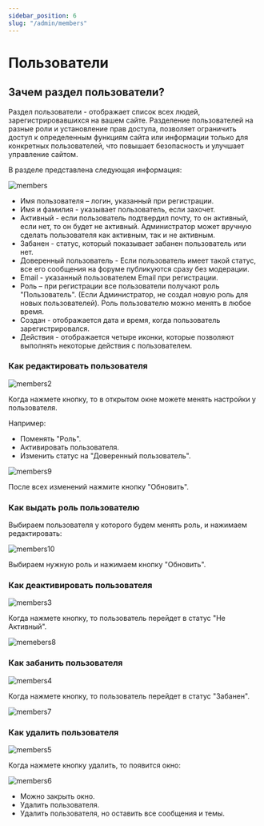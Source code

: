 ```yaml
---
sidebar_position: 6
slug: "/admin/members"
---
```


# Пользователи

## Зачем раздел пользователи?

Раздел пользователи - отображает список всех людей, зарегистрировавшихся на вашем сайте. Разделение пользователей на разные роли и установление прав доступа, позволяет ограничить доступ к определенным функциям сайта или информации только для конкретных пользователей, что повышает безопасность и улучшает управление сайтом.

В разделе представлена следующая информация:

![members](/img/members.png)

- Имя пользователя – логин, указанный при регистрации.
- Имя и фамилия - указывает пользователь, если захочет.
- Активный - если пользователь подтвердил почту, то он активный, если нет, то он будет не активный. Администратор может вручную сделать пользователя как активным, так и не активным.
- Забанен - статус, который показывает забанен пользователь или нет.
- Доверенный пользователь - Если пользователь имеет такой статус, все его сообщения на форуме публикуются сразу без модерации.
- Email - указанный пользователем Email при регистрации.
- Роль – при регистрации все пользователи получают роль "Пользователь". (Если Администратор, не создал новую роль для новых пользователей). Роль пользователю можно менять в любое время.
- Создан - отображается дата и время, когда пользователь зарегистрировался.
- Действия - отображается четыре иконки, которые позволяют выполнять некоторые действия с пользователем.

### Как редактировать пользователя

![members2](/img/members2.png)

Когда нажмете кнопку, то в открытом окне можете менять настройки у пользователя.

Например:

- Поменять "Роль".
- Активировать пользователя.
- Изменить статус на "Доверенный пользователь".

![members9](/img/members9.png)

После всех изменений нажмите кнопку "Обновить".

### Как выдать роль пользователю

Выбираем пользователя у которого будем менять роль, и нажимаем редактировать:

![members10](/img/members10.png)

Выбираем нужную роль и нажимаем кнопку "Обновить".

### Как деактивировать пользователя

![members3](/img/members3.png)

Когда нажмете кнопку, то пользователь перейдет в статус "Не Активный".

![memebers8](/img/memebers8.png)

### Как забанить пользователя

![members4](/img/members4.png)

Когда нажмете кнопку, то пользователь перейдет в статус "Забанен".

![members7](/img/members7.png)

### Как удалить пользователя

![members5](/img/members5.png)

Когда нажмете кнопку удалить, то появится окно:

![members6](/img/members6.png)

- Можно закрыть окно.
- Удалить пользователя.
- Удалить пользователя, но оставить все сообщения и темы.
